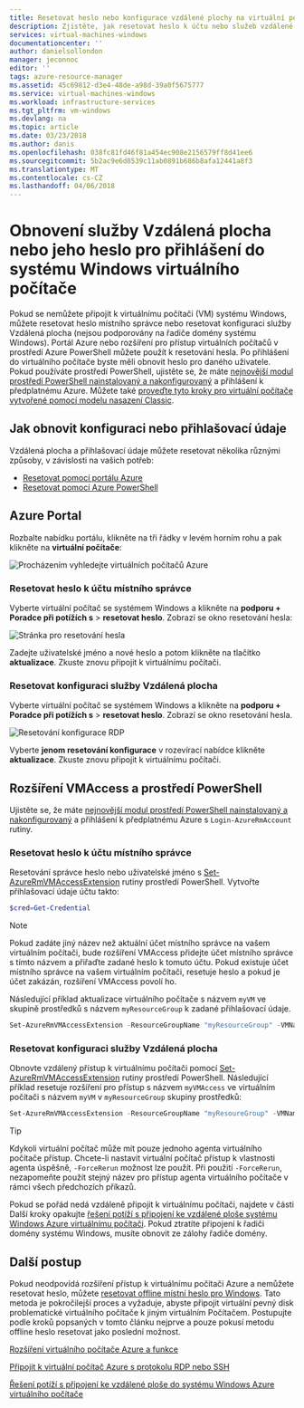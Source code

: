 ```yaml
---
title: Resetovat heslo nebo konfigurace vzdálené plochy na virtuální počítač s Windows | Microsoft Docs
description: Zjistěte, jak resetovat heslo k účtu nebo služeb vzdálené plochy na virtuální počítač s Windows pomocí portálu Azure nebo Azure PowerShell.
services: virtual-machines-windows
documentationcenter: ''
author: danielsollondon
manager: jeconnoc
editor: ''
tags: azure-resource-manager
ms.assetid: 45c69812-d3e4-48de-a98d-39a0f5675777
ms.service: virtual-machines-windows
ms.workload: infrastructure-services
ms.tgt_pltfrm: vm-windows
ms.devlang: na
ms.topic: article
ms.date: 03/23/2018
ms.author: danis
ms.openlocfilehash: 038fc81fd46f81a454ec908e2156579ff8d41ee6
ms.sourcegitcommit: 5b2ac9e6d8539c11ab0891b686b8afa12441a8f3
ms.translationtype: MT
ms.contentlocale: cs-CZ
ms.lasthandoff: 04/06/2018
---
```

# <a name="how-to-reset-the-remote-desktop-service-or-its-login-password-in-a-windows-vm"></a>Obnovení služby Vzdálená plocha nebo jeho heslo pro přihlášení do systému Windows virtuálního počítače
Pokud se nemůžete připojit k virtuálnímu počítači (VM) systému Windows, můžete resetovat heslo místního správce nebo resetovat konfiguraci služby Vzdálená plocha (nejsou podporovány na řadiče domény systému Windows). Portál Azure nebo rozšíření pro přístup virtuálních počítačů v prostředí Azure PowerShell můžete použít k resetování hesla. Po přihlášení do virtuálního počítače byste měli obnovit heslo pro daného uživatele.  
Pokud používáte prostředí PowerShell, ujistěte se, že máte [nejnovější modul prostředí PowerShell nainstalovaný a nakonfigurovaný](/powershell/azure/overview) a přihlášení k předplatnému Azure. Můžete také [proveďte tyto kroky pro virtuální počítače vytvořené pomocí modelu nasazení Classic](https://docs.microsoft.com/azure/virtual-machines/windows/classic/reset-rdp).

## <a name="ways-to-reset-configuration-or-credentials"></a>Jak obnovit konfiguraci nebo přihlašovací údaje
Vzdálená plocha a přihlašovací údaje můžete resetovat několika různými způsoby, v závislosti na vašich potřeb:

- [Resetovat pomocí portálu Azure](#azure-portal)
- [Resetovat pomocí Azure PowerShell](#vmaccess-extension-and-powershell)

## <a name="azure-portal"></a>Azure Portal
Rozbalte nabídku portálu, klikněte na tři řádky v levém horním rohu a pak klikněte na **virtuální počítače**:

![Procházením vyhledejte virtuálních počítačů Azure](./media/reset-rdp/Portal-Select-VM.png)

### <a name="reset-the-local-administrator-account-password"></a>**Resetovat heslo k účtu místního správce**

Vyberte virtuální počítač se systémem Windows a klikněte na **podporu + Poradce při potížích s** > **resetovat heslo**. Zobrazí se okno resetování hesla:

![Stránka pro resetování hesla](./media/reset-rdp/Portal-RM-PW-Reset-Windows.png)

Zadejte uživatelské jméno a nové heslo a potom klikněte na tlačítko **aktualizace**. Zkuste znovu připojit k virtuálnímu počítači.

### <a name="reset-the-remote-desktop-service-configuration"></a>**Resetovat konfiguraci služby Vzdálená plocha**

Vyberte virtuální počítač se systémem Windows a klikněte na **podporu + Poradce při potížích s** > **resetovat heslo**. Zobrazí se okno resetování hesla. 

![Resetování konfigurace RDP](./media/reset-rdp/Portal-RM-RDP-Reset.png)

Vyberte **jenom resetování konfigurace** v rozevírací nabídce klikněte **aktualizace**. Zkuste znovu připojit k virtuálnímu počítači.


## <a name="vmaccess-extension-and-powershell"></a>Rozšíření VMAccess a prostředí PowerShell
Ujistěte se, že máte [nejnovější modul prostředí PowerShell nainstalovaný a nakonfigurovaný](/powershell/azure/overview) a přihlášení k předplatnému Azure s `Login-AzureRmAccount` rutiny.

### <a name="reset-the-local-administrator-account-password"></a>**Resetovat heslo k účtu místního správce**
Resetování správce heslo nebo uživatelské jméno s [Set-AzureRmVMAccessExtension](/powershell/module/azurerm.compute/set-azurermvmaccessextension) rutiny prostředí PowerShell. Vytvořte přihlašovací údaje účtu takto:

```powershell
$cred=Get-Credential
```

> [!NOTE] 
> Pokud zadáte jiný název než aktuální účet místního správce na vašem virtuálním počítači, bude rozšíření VMAccess přidejte účet místního správce s tímto názvem a přiřaďte zadané heslo k tomuto účtu. Pokud existuje účet místního správce na vašem virtuálním počítači, resetuje heslo a pokud je účet zakázán, rozšíření VMAccess povolí ho.


Následující příklad aktualizace virtuálního počítače s názvem `myVM` ve skupině prostředků s názvem `myResourceGroup` k zadané přihlašovací údaje.

```powershell
Set-AzureRmVMAccessExtension -ResourceGroupName "myResourceGroup" -VMName "myVM" -Name "myVMAccess" -Location WestUS -UserName $cred.GetNetworkCredential().UserName -Password $cred.GetNetworkCredential().Password -typeHandlerVersion "2.0"
```

### <a name="reset-the-remote-desktop-service-configuration"></a>**Resetovat konfiguraci služby Vzdálená plocha**
Obnovte vzdálený přístup k virtuálnímu počítači pomocí [Set-AzureRmVMAccessExtension](/powershell/module/azurerm.compute/set-azurermvmaccessextension) rutiny prostředí PowerShell. Následující příklad resetuje rozšíření pro přístup s názvem `myVMAccess` ve virtuálním počítači s názvem `myVM` v `myResourceGroup` skupiny prostředků:

```powershell
Set-AzureRmVMAccessExtension -ResourceGroupName "myResoureGroup" -VMName "myVM" -Name "myVMAccess" -Location WestUS -typeHandlerVersion "2.0" -ForceRerun
```

> [!TIP]
> Kdykoli virtuální počítač může mít pouze jednoho agenta virtuálního počítače přístup. Chcete-li nastavit virtuální počítač přístup k vlastnosti agenta úspěšně, `-ForceRerun` možnost lze použít. Při použití `-ForceRerun`, nezapomeňte použít stejný název pro přístup agenta virtuálního počítače v rámci všech předchozích příkazů.

Pokud se pořád nedá vzdáleně připojit k virtuálnímu počítači, najdete v části Další kroky opakujte [řešení potíží s připojení ke vzdálené ploše systému Windows Azure virtuálnímu počítači](troubleshoot-rdp-connection.md?toc=%2fazure%2fvirtual-machines%2fwindows%2ftoc.json). Pokud ztratíte připojení k řadiči domény systému Windows, musíte obnovit ze zálohy řadiče domény.

## <a name="next-steps"></a>Další postup
Pokud neodpovídá rozšíření přístup k virtuálnímu počítači Azure a nemůžete resetovat heslo, můžete [resetovat offline místní heslo pro Windows](reset-local-password-without-agent.md?toc=%2fazure%2fvirtual-machines%2fwindows%2ftoc.json). Tato metoda je pokročilejší proces a vyžaduje, abyste připojit virtuální pevný disk problematické virtuálního počítače k jiným virtuálním Počítačem. Postupujte podle kroků popsaných v tomto článku nejprve a pouze pokusí metodu offline heslo resetovat jako poslední možnost.

[Rozšíření virtuálního počítače Azure a funkce](extensions-features.md?toc=%2fazure%2fvirtual-machines%2fwindows%2ftoc.json)

[Připojit k virtuální počítač Azure s protokolu RDP nebo SSH](http://msdn.microsoft.com/library/azure/dn535788.aspx)

[Řešení potíží s připojení ke vzdálené ploše do systému Windows Azure virtuálního počítače](troubleshoot-rdp-connection.md?toc=%2fazure%2fvirtual-machines%2fwindows%2ftoc.json)


